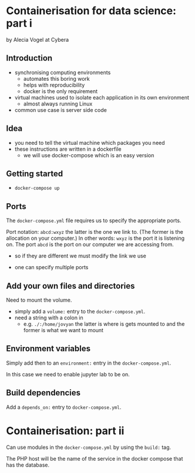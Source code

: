 # Containerisation for data science: part i

by Alecia Vogel at Cybera

## Introduction

* synchronising computing environments
	* automates this boring work
	* helps with reproducibility
	* docker is the only requirement
* virtual machines used to isolate each application in its own environment
	* almost always running Linux
* common use case is server side code

## Idea

* you need to tell the virtual machine which packages you need
* these instructions are written in a dockerfile
	* we will use docker-compose which is an easy version

## Getting started

* `docker-compose up`

## Ports

The `docker-compose.yml` file requires us to specify the appropriate ports.

Port notation: `abcd:wxyz` the latter is the one we link to.
(The former is the allocation on your computer.)
In other words: `wxyz` is the port it is listening on.
The port `abcd` is the port on our computer we are accessing from.
* so if they are different we must modify the link we use

* one can specify multiple ports

## Add your own files and directories

Need to mount the volume.
* simply add a `volume:` entry to the `docker-compose.yml`.
* need a string with a colon in
	* e.g. `./:/home/jovyan` the latter is where is gets mounted to and 
	the former is what we want to mount

## Environment variables

Simply add then to an `environment:` entry in the `docker-compose.yml`.

In this case we need to enable jupyter lab to be on.

## Build dependencies

Add a `depends_on:` entry to `docker-compose.yml`.

# Containerisation: part ii

Can use modules in the `docker-compose.yml` by using the `build:` tag.

The PHP host will be the name of the service in the docker compose that has the database.